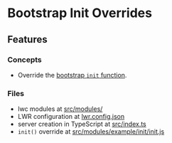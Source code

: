 # Bootstrap Init Overrides

## Features

### Concepts

-   Override the [bootstrap `init` function](https://github.com/salesforce/lwr/blob/master/packages/%40lwrjs/client-modules/modules/lwr/init/README.md).

### Files

-   lwc modules at [src/modules/](./src/modules)
-   LWR configuration at [lwr.config.json](./lwr.config.json)
-   server creation in TypeScript at [src/index.ts](./src/index.ts)
-   `init()` override at [src/modules/example/init/init.js](./src/modules/example/init/init.js)
